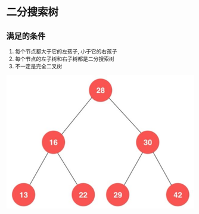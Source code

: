 # 二分搜索树

## 满足的条件

1. 每个节点都大于它的左孩子, 小于它的右孩子
2. 每个节点的左子树和右子树都是二分搜索树
3. 不一定是完全二叉树

![](img/bst.jpeg)


